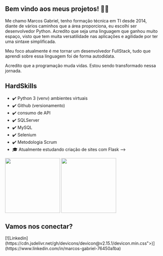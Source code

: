 ## Bem vindo aos meus projetos! 👨‍💻

Me chamo Marcos Gabriel, tenho formação técnica em TI desde 2014, diante de vários caminhos que a área proporciona, eu escolhi ser desenvolvedor Python. Acredito que seja uma linguagem que ganhou muito espaço, visto que tem muita versatilidade nas aplicações e agilidade por ter uma sintaxe simplificada.

Meu foco atualmente é me tornar um desenvolvedor FullStack, tudo que aprendi sobre essa linguagem foi de forma autodidata. 
<p>Acredito que a programação muda vidas. Estou sendo transformado nessa jornada.</p> 


 ## HardSkills
- ✔️ Python 3 (venv) ambientes virtuais 
- ✔️ Github (versionamento)
- ✔️ consumo de API
- ✔️ SQLServer
- ✔️ MySQL
- ✔️ Selenium
- ✔️ Metodologia Scrum
- 🎓 Atualmente estudando criação de sites com Flask
-->

<div>
   <img height="180em" src="https://github-readme-stats.vercel.app/api?username=marcosgsbarros&show_icons=true&theme=tokyonight"/>
   <img height="180em" src="https://github-readme-stats.vercel.app/api/top-langs/?username=marcosgsbarros&layout=compact&theme=tokyonight"/>
</div>

## Vamos nos conectar?
<div>
 
<link rel="stylesheet" href="https://cdn.jsdelivr.net/gh/devicons/devicon@v2.15.1/devicon.min.css">     
 [![Linkedin](https://cdn.jsdelivr.net/gh/devicons/devicon@v2.15.1/devicon.min.css">)](https://www.linkedin.com/in/marcos-gabriel-76450a1ba)
</div>
